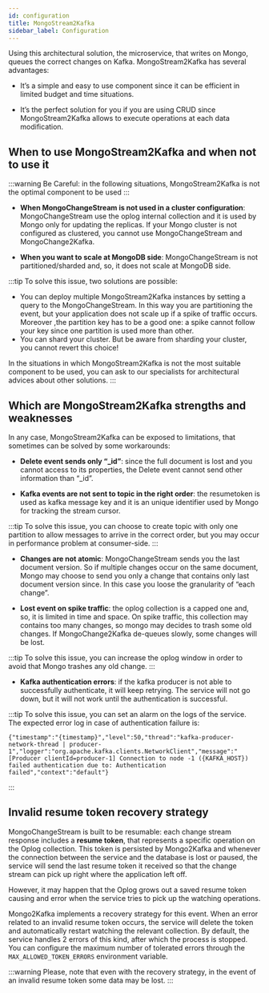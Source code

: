 ```yaml
---
id: configuration
title: MongoStream2Kafka
sidebar_label: Configuration
---
```


<!--
WARNING: this file was automatically generated by Mia-Platform Doc Aggregator.
DO NOT MODIFY IT BY HAND.
Instead, modify the source file and run the aggregator to regenerate this file.
-->

Using this architectural solution, the microservice, that writes on Mongo, queues the correct changes on Kafka.
MongoStream2Kafka has several advantages:

* It’s a simple and easy to use component since it can be efficient in limited budget and time situations.

* It’s the perfect solution for you if you are using CRUD since MongoStream2Kafka allows to execute operations at each data modification.

## When to use MongoStream2Kafka and when not to use it

:::warning
Be Careful: in the following situations, MongoStream2Kafka is not the optimal component to be used
:::

* **When MongoChangeStream is not used in a cluster configuration**: MongoChangeStream use the oplog internal collection and it is used by Mongo only for updating the replicas. If your Mongo cluster is not configured as clustered, you cannot use MongoChangeStream and MongoChange2Kafka.

* **When you want to scale at MongoDB side**: MongoChangeStream is not partitioned/sharded and, so, it does not scale at MongoDB side.

:::tip
To solve this issue, two solutions are possible:

* You can deploy multiple MongoStream2Kafka instances by setting a query to the MongoChangeStream. In this way you are partitioning the event, but your application does not scale up if a spike of traffic occurs. Moreover ,the partition key has to be a good one: a spike cannot follow your key since one partition is used more than other.
* You can shard your cluster. But be aware from sharding your cluster, you cannot revert this choice!

In the situations in which MongoStream2Kafka is not the most suitable component to be used, you can ask to our specialists for architectural advices about other solutions.
:::

## Which are MongoStream2Kafka strengths and weaknesses

In any case, MongoStream2Kafka can be exposed to limitations, that sometimes can be solved by some workarounds:

* **Delete event sends only “_id”**: since the full document is lost and you cannot access to its properties, the Delete event cannot send other information than “_id”.

* **Kafka events are not sent to topic in the right order**: the resumetoken is used as kafka message key and it is an unique identifier used by Mongo for tracking the stream cursor.

:::tip
To solve this issue, you can choose to create topic with only one partition to allow messages to arrive in the correct order, but you may occur in performance problem at consumer-side.
:::

* **Changes are not atomic**: MongoChangeStream sends you the last document version. So if multiple changes occur on the same document, Mongo may choose to send you only a change that contains only last document version since. In this case you loose the granularity of “each change”.

* **Lost event on spike traffic**: the oplog collection is a capped one and, so, it is limited in time and space. On spike traffic, this collection may contains too many changes, so mongo may decides to trash some old changes. If MongoChange2Kafka de-queues slowly, some changes will be lost.

:::tip
To solve this issue, you can increase the oplog window in order to avoid that Mongo trashes any old change.
:::

* **Kafka authentication errors**: if the kafka producer is not able to successfully authenticate, it will keep retrying.
The service will not go down, but it will not work until the authentication is successful.

:::tip
To solve this issue, you can set an alarm on the logs of the service. The expected error log in case of authentication failure is:
```shell
{"timestamp":"{timestamp}","level":50,"thread":"kafka-producer-network-thread | producer-1","logger":"org.apache.kafka.clients.NetworkClient","message":"[Producer clientId=producer-1] Connection to node -1 ({KAFKA_HOST}) failed authentication due to: Authentication failed","context":"default"}
```
:::

## Invalid resume token recovery strategy

MongoChangeStream is built to be resumable: each change stream response includes a **resume token**, that represents a
specific operation on the Oplog collection. This token is persisted by Mongo2Kafka and whenever the connection between the
service and the database is lost or paused, the service will send the last resume token it received so that the change
stream can pick up right where the application left off.

However, it may happen that the Oplog grows out a saved resume token causing and error when the service tries to pick up
the watching operations.

Mongo2Kafka implements a recovery strategy for this event. When an error related to an invalid resume token occurs, the
service will delete the token and automatically restart watching the relevant collection. By default, the service handles
2 errors of this kind, after which the process is stopped. You can configure the maximum number of tolerated errors
through the `MAX_ALLOWED_TOKEN_ERRORS` environment variable.

:::warning
Please, note that even with the recovery strategy, in the event of an invalid resume token some data may be lost.
:::
